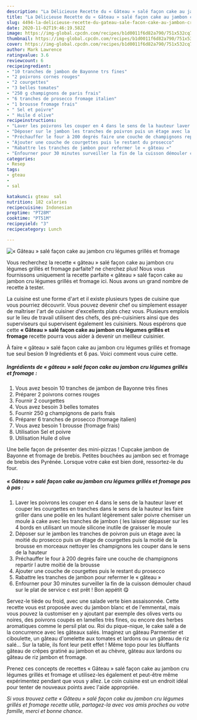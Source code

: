 ```yaml
---
description: "La Délicieuse Recette du « Gâteau » salé façon cake au jambon cru légumes grillés et fromage"
title: "La Délicieuse Recette du « Gâteau » salé façon cake au jambon cru légumes grillés et fromage"
slug: 4494-la-delicieuse-recette-du-gateau-sale-facon-cake-au-jambon-cru-legumes-grilles-et-fromage
date: 2020-11-02T19:46:19.582Z
image: https://img-global.cpcdn.com/recipes/b1d0011f6d82a790/751x532cq70/gateau-sale-facon-cake-au-jambon-cru-legumes-grilles-et-fromage-photo-principale-de-la-recette.jpg
thumbnail: https://img-global.cpcdn.com/recipes/b1d0011f6d82a790/751x532cq70/gateau-sale-facon-cake-au-jambon-cru-legumes-grilles-et-fromage-photo-principale-de-la-recette.jpg
cover: https://img-global.cpcdn.com/recipes/b1d0011f6d82a790/751x532cq70/gateau-sale-facon-cake-au-jambon-cru-legumes-grilles-et-fromage-photo-principale-de-la-recette.jpg
author: Mark Lawrence
ratingvalue: 3.6
reviewcount: 6
recipeingredient:
- "10 tranches de jambon de Bayonne trs fines"
- "2 poivrons cornes rouges"
- "2 courgettes"
- "3 belles tomates"
- "250 g champignons de paris frais"
- "6 tranches de prosecco fromage italien"
- "1 brousse fromage frais"
- " Sel et poivre"
- " Huile d olive"
recipeinstructions:
- "Laver les poivrons les couper en 4 dans le sens de la hauteur laver et couper les courgettes en tranches dans le sens de la hauteur les faire griller dans une poêle en les huilant légèrement saler poivre chemiser un moule à cake avec les tranches de jambon ( les laisser dépasser sur les 4 bords en utilisant un moule silicone inutile de graisser le moule"
- "Déposer sur le jambon les tranches de poivron puis un étage avec la moitié du prosecco puis un étage de courgettes puis la moitié de la brousse en morceaux nettoyer les champignons les couper dans le sens de la hauteur"
- "Préchauffer le four à 200 degrés faire une couche de champignons repartir l autre moitié de la brousse"
- "Ajouter une couche de courgettes puis le restant du prosecco"
- "Rabattre les tranches de jambon pour refermer le « gâteau »"
- "Enfourner pour 30 minutes surveiller la fin de la cuisson démouler chaud sur le plat de service c est prêt ! Bon appétit 😋"
categories:
- Resep
tags:
- gteau
- 
- sal

katakunci: gteau  sal 
nutrition: 182 calories
recipecuisine: Indonesian
preptime: "PT28M"
cooktime: "PT51M"
recipeyield: "3"
recipecategory: Lunch

---
```



![« Gâteau » salé façon cake au jambon cru légumes grillés et fromage](https://img-global.cpcdn.com/recipes/b1d0011f6d82a790/751x532cq70/gateau-sale-facon-cake-au-jambon-cru-legumes-grilles-et-fromage-photo-principale-de-la-recette.jpg)

Vous recherchez la recette « gâteau » salé façon cake au jambon cru légumes grillés et fromage parfaite? ne cherchez plus! Nous vous fournissons uniquement la recette parfaite « gâteau » salé façon cake au jambon cru légumes grillés et fromage ici. Nous avons un grand nombre de recette à tester.

La cuisine est une forme d'art et il existe plusieurs types de cuisine que vous pourriez découvrir. Vous pouvez devenir chef ou simplement essayer de maîtriser l'art de cuisiner d'excellents plats chez vous. Plusieurs emplois sur le lieu de travail utilisent des chefs, des pré-cuisiniers ainsi que des superviseurs qui supervisent également les cuisiniers. Nous espérons que cette <strong> « Gâteau » salé façon cake au jambon cru légumes grillés et fromage </strong> recette pourra vous aider à devenir un meilleur cuisinier.

<!--inarticleads1-->

À faire « gâteau » salé façon cake au jambon cru légumes grillés et fromage tue seul besion 9 Ingrédients et 6 pas. Voici comment vous cuire cette.

##### Ingrédients de « gâteau » salé façon cake au jambon cru légumes grillés et fromage :

1. Vous avez besoin 10 tranches de jambon de Bayonne très fines
1. Préparer 2 poivrons cornes rouges
1. Fournir 2 courgettes
1. Vous avez besoin 3 belles tomates
1. Fournir 250 g champignons de paris frais
1. Préparer 6 tranches de prosecco (fromage italien)
1. Vous avez besoin 1 brousse (fromage frais)
1. Utilisation  Sel et poivre
1. Utilisation  Huile d olive


Une belle façon de présenter des mini-pizzas ! Cupcake jambon de Bayonne et fromage de brebis. Petites bouchées au jambon sec et fromage de brebis des Pyrénée. Lorsque votre cake est bien doré, ressortez-le du four. 

<!--inarticleads2-->

##### « Gâteau » salé façon cake au jambon cru légumes grillés et fromage pas à pas :

1. Laver les poivrons les couper en 4 dans le sens de la hauteur laver et couper les courgettes en tranches dans le sens de la hauteur les faire griller dans une poêle en les huilant légèrement saler poivre chemiser un moule à cake avec les tranches de jambon ( les laisser dépasser sur les 4 bords en utilisant un moule silicone inutile de graisser le moule
1. Déposer sur le jambon les tranches de poivron puis un étage avec la moitié du prosecco puis un étage de courgettes puis la moitié de la brousse en morceaux nettoyer les champignons les couper dans le sens de la hauteur
1. Préchauffer le four à 200 degrés faire une couche de champignons repartir l autre moitié de la brousse
1. Ajouter une couche de courgettes puis le restant du prosecco
1. Rabattre les tranches de jambon pour refermer le « gâteau »
1. Enfourner pour 30 minutes surveiller la fin de la cuisson démouler chaud sur le plat de service c est prêt ! Bon appétit 😋


Servez-le tiède ou froid, avec une salade verte bien assaisonnée. Cette recette vous est proposée avec du jambon blanc et de l&#39;emmental, mais vous pouvez la customiser en y ajoutant par exemple des olives verts ou noires, des poivrons coupés en lamelles très fines, ou encore des herbes aromatiques comme le persil plat ou. Roi du pique-nique, le cake salé a de la concurrence avec les gâteaux salés. Imaginez un gâteau Parmentier et ciboulette, un gâteau d&#39;omelette aux tomates et lardons ou un gâteau de riz salé… Sur la table, ils font leur petit effet ! Même topo pour les bluffants gâteau de crêpes gratiné au jambon et au chèvre, gâteau aux lardons ou gâteau de riz jambon et fromage. 

<!--inarticleads1-->

<p>
Prenez ces concepts de recettes « Gâteau » salé façon cake au jambon cru légumes grillés et fromage et utilisez-les également et peut-être même expérimentez pendant que vous y allez. Le coin cuisine est un endroit idéal pour tenter de nouveaux points avec l'aide appropriée.
</p>

<p>
<i>Si vous trouvez cette « Gâteau » salé façon cake au jambon cru légumes grillés et fromage recette utile, partagez-la avec vos amis proches ou votre famille, merci et bonne chance.</i>
</p>
